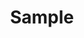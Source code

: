 ---
title: Sample
image: 
publish_date: 2020-01-17T01:30:00.000Z
expiry_date: 2020-01-31T01:52:38.839Z
---